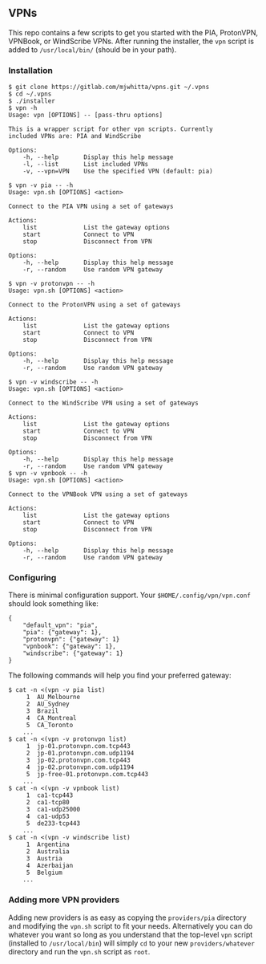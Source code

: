 ## VPNs

This repo contains a few scripts to get you started with the PIA,
ProtonVPN, VPNBook, or WindScribe VPNs. After running the installer,
the `vpn` script is added to `/usr/local/bin/` (should be in your
path).

### Installation

```
$ git clone https://gitlab.com/mjwhitta/vpns.git ~/.vpns
$ cd ~/.vpns
$ ./installer
$ vpn -h
Usage: vpn [OPTIONS] -- [pass-thru options]

This is a wrapper script for other vpn scripts. Currently
included VPNs are: PIA and WindScribe

Options:
    -h, --help       Display this help message
    -l, --list       List included VPNs
    -v, --vpn=VPN    Use the specified VPN (default: pia)

$ vpn -v pia -- -h
Usage: vpn.sh [OPTIONS] <action>

Connect to the PIA VPN using a set of gateways

Actions:
    list             List the gateway options
    start            Connect to VPN
    stop             Disconnect from VPN

Options:
    -h, --help       Display this help message
    -r, --random     Use random VPN gateway

$ vpn -v protonvpn -- -h
Usage: vpn.sh [OPTIONS] <action>

Connect to the ProtonVPN using a set of gateways

Actions:
    list             List the gateway options
    start            Connect to VPN
    stop             Disconnect from VPN

Options:
    -h, --help       Display this help message
    -r, --random     Use random VPN gateway

$ vpn -v windscribe -- -h
Usage: vpn.sh [OPTIONS] <action>

Connect to the WindScribe VPN using a set of gateways

Actions:
    list             List the gateway options
    start            Connect to VPN
    stop             Disconnect from VPN

Options:
    -h, --help       Display this help message
    -r, --random     Use random VPN gateway
$ vpn -v vpnbook -- -h
Usage: vpn.sh [OPTIONS] <action>

Connect to the VPNBook VPN using a set of gateways

Actions:
    list             List the gateway options
    start            Connect to VPN
    stop             Disconnect from VPN

Options:
    -h, --help       Display this help message
    -r, --random     Use random VPN gateway
```

### Configuring

There is minimal configuration support. Your
`$HOME/.config/vpn/vpn.conf` should look something like:

```
{
    "default_vpn": "pia",
    "pia": {"gateway": 1},
    "protonvpn": {"gateway": 1}
    "vpnbook": {"gateway": 1},
    "windscribe": {"gateway": 1}
}
```

The following commands will help you find your preferred gateway:

```
$ cat -n <(vpn -v pia list)
     1	AU_Melbourne
     2	AU_Sydney
     3	Brazil
     4	CA_Montreal
     5	CA_Toronto
    ...
$ cat -n <(vpn -v protonvpn list)
     1	jp-01.protonvpn.com.tcp443
     2	jp-01.protonvpn.com.udp1194
     3	jp-02.protonvpn.com.tcp443
     4	jp-02.protonvpn.com.udp1194
     5	jp-free-01.protonvpn.com.tcp443
    ...
$ cat -n <(vpn -v vpnbook list)
     1	ca1-tcp443
     2	ca1-tcp80
     3	ca1-udp25000
     4	ca1-udp53
     5	de233-tcp443
    ...
$ cat -n <(vpn -v windscribe list)
     1	Argentina
     2	Australia
     3	Austria
     4	Azerbaijan
     5	Belgium
    ...
```

### Adding more VPN providers

Adding new providers is as easy as copying the `providers/pia`
directory and modifying the `vpn.sh` script to fit your needs.
Alternatively you can do whatever you want so long as you understand
that the top-level `vpn` script (installed to `/usr/local/bin`) will
simply `cd` to your new `providers/whatever` directory and run the
`vpn.sh` script as `root`.

